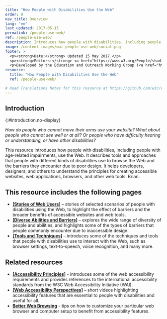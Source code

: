 ```yaml
---
title: "How People with Disabilities Use the Web"
order: 0
nav_title: Overview
lang: "en"
last_updated: 2017-05-15
permalink: /people-use-web/
ref: /people-use-web/
description: Introduces how people with disabilities, including people with age-related impairments, use the Web.
image: /content-images/wai-people-use-web/social.png
footer: >
  <p><strong>Date:</strong> Updated 15 May 2017.</p>
  <p><strong>Editors:</strong> <a href="https://www.w3.org/People/shadi/">Shadi Abou_Zahra</a>. Previous editor: <a href="https://www.w3.org/People/Brewer/">Judy Brewer</a>. <a href="https://www.w3.org/WAI/intro/people-use-web/acknowledgments">Acknowledgments</a>.</p>
  <p>Developed by the Education and Outreach Working Group (<a href="http://www.w3.org/WAI/EO/">EOWG</a>). Previously developed with the <a href="https://www.w3.org/WAI/EO/2008/wai-age-tf">WAI-AGE Task Force</a>, with support of the <a href="https://www.w3.org/WAI/WAI-AGE/">WAI-AGE Project</a>.</p>
resource:
  title: "How People with Disabilities Use the Web"
  ref: /people-use-web/

# Read Translations Notes for this resource at https://github.com/w3c/wai-people-use-web#readme
---
```


## Introduction
{:#introduction.no-display}

*How do people who cannot move their arms use your website? What about people who cannot see well or at all? Or people who have difficulty hearing or understanding, or have other disabilities?*

This resource introduces how people with disabilities, including people with age-related impairments, use the Web. It describes tools and approaches that people with different kinds of disabilities use to browse the Web and the barriers they encounter due to poor design. It helps developers, designers, and others to understand the principles for creating accessible websites, web applications, browsers, and other web tools. Brian.

## This resource includes the following pages

-   **[[Stories of Web Users]](/people-use-web/user-stories/)** – stories of selected scenarios of people with disabilities using the Web, to highlight the effect of barriers and the broader benefits of accessible websites and web tools.
-   **[[Diverse Abilities and Barriers]](/people-use-web/abilities-barriers/)** – explores the wide range of diversity of people and abilities, and highlights some     of the types of barriers that people commonly encounter due to inaccessible design.
-   **[[Tools and Techniques]](/people-use-web/tools-techniques/)** – introduces some of the techniques and tools that people with disabilities use to interact with the Web, such as browser settings, text-to-speech, voice recognition, and many more.

## Related resources

-   **[[Accessibility Principles]](/fundamentals/accessibility-principles/)** - introduces some of the web accessibility requirements and provides references to the international accessibility standards from the W3C Web Accessibility Initiative (WAI).
-   **[[Web Accessibility Perspectives]](/perspective-videos/)** – short videos highlighting accessibility features that are essential to people with disabilities and useful for all.
-   **[Better Web Browsing](http://www.w3.org/WAI/users/browsing)** - tips on how to customize your particular web browser and computer setup to benefit from accessibility features.

